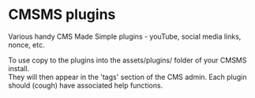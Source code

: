 # CMSMS plugins
Various handy CMS Made Simple plugins - youTube, social media links, nonce, etc.

To use copy to the plugins into the assets/plugins/ folder of your CMSMS install.  
They will then appear in the 'tags' section of the CMS admin. Each plugin should (cough) have associated help functions.